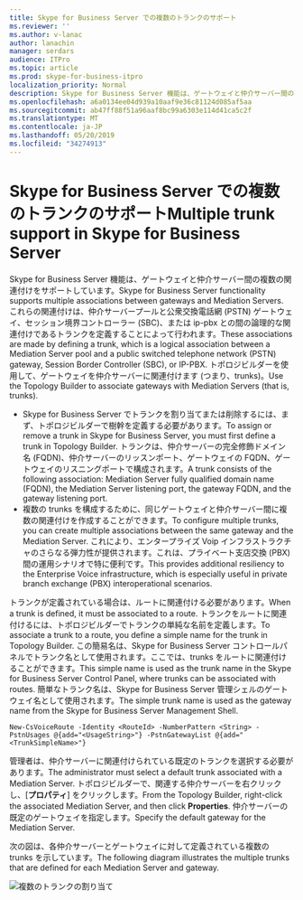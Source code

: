 ```yaml
---
title: Skype for Business Server での複数のトランクのサポート
ms.reviewer: ''
ms.author: v-lanac
author: lanachin
manager: serdars
audience: ITPro
ms.topic: article
ms.prod: skype-for-business-itpro
localization_priority: Normal
description: Skype for Business Server 機能は、ゲートウェイと仲介サーバー間の複数の関連付けをサポートしています。 これらの関連付けは、仲介サーバープールと公衆交換電話網 (PSTN) ゲートウェイ、セッション境界コントローラー (SBC)、または ip-pbx との間の論理的な関連付けであるトランクを定義することによって行われます。 トポロジビルダーを使用して、ゲートウェイを仲介サーバーに関連付けます (つまり、trunks)。
ms.openlocfilehash: a6a0134ee04d939a10aaf9e36c81124d085af5aa
ms.sourcegitcommit: ab47ff88f51a96aaf8bc99a6303e114d41ca5c2f
ms.translationtype: MT
ms.contentlocale: ja-JP
ms.lasthandoff: 05/20/2019
ms.locfileid: "34274913"
---
```

# <a name="multiple-trunk-support-in-skype-for-business-server"></a><span data-ttu-id="8fc80-105">Skype for Business Server での複数のトランクのサポート</span><span class="sxs-lookup"><span data-stu-id="8fc80-105">Multiple trunk support in Skype for Business Server</span></span>

<span data-ttu-id="8fc80-106">Skype for Business Server 機能は、ゲートウェイと仲介サーバー間の複数の関連付けをサポートしています。</span><span class="sxs-lookup"><span data-stu-id="8fc80-106">Skype for Business Server functionality supports multiple associations between gateways and Mediation Servers.</span></span> <span data-ttu-id="8fc80-107">これらの関連付けは、仲介サーバープールと公衆交換電話網 (PSTN) ゲートウェイ、セッション境界コントローラー (SBC)、または ip-pbx との間の論理的な関連付けであるトランクを定義することによって行われます。</span><span class="sxs-lookup"><span data-stu-id="8fc80-107">These associations are made by defining a trunk, which is a logical association between a Mediation Server pool and a public switched telephone network (PSTN) gateway, Session Border Controller (SBC), or IP-PBX.</span></span> <span data-ttu-id="8fc80-108">トポロジビルダーを使用して、ゲートウェイを仲介サーバーに関連付けます (つまり、trunks)。</span><span class="sxs-lookup"><span data-stu-id="8fc80-108">Use the Topology Builder to associate gateways with Mediation Servers (that is, trunks).</span></span>

- <span data-ttu-id="8fc80-109">Skype for Business Server でトランクを割り当てまたは削除するには、まず、トポロジビルダーで樹幹を定義する必要があります。</span><span class="sxs-lookup"><span data-stu-id="8fc80-109">To assign or remove a trunk in Skype for Business Server, you must first define a trunk in Topology Builder.</span></span> <span data-ttu-id="8fc80-110">トランクは、仲介サーバーの完全修飾ドメイン名 (FQDN)、仲介サーバーのリッスンポート、ゲートウェイの FQDN、ゲートウェイのリスニングポートで構成されます。</span><span class="sxs-lookup"><span data-stu-id="8fc80-110">A trunk consists of the following association: Mediation Server fully qualified domain name (FQDN), the Mediation Server listening port, the gateway FQDN, and the gateway listening port.</span></span>
- <span data-ttu-id="8fc80-111">複数の trunks を構成するために、同じゲートウェイと仲介サーバー間に複数の関連付けを作成することができます。</span><span class="sxs-lookup"><span data-stu-id="8fc80-111">To configure multiple trunks, you can create multiple associations between the same gateway and the Mediation Server.</span></span> <span data-ttu-id="8fc80-112">これにより、エンタープライズ Voip インフラストラクチャのさらなる弾力性が提供されます。これは、プライベート支店交換 (PBX) 間の運用シナリオで特に便利です。</span><span class="sxs-lookup"><span data-stu-id="8fc80-112">This provides additional resiliency to the Enterprise Voice infrastructure, which is especially useful in private branch exchange (PBX) interoperational scenarios.</span></span> 

<span data-ttu-id="8fc80-113">トランクが定義されている場合は、ルートに関連付ける必要があります。</span><span class="sxs-lookup"><span data-stu-id="8fc80-113">When a trunk is defined, it must be associated to a route.</span></span> <span data-ttu-id="8fc80-114">トランクをルートに関連付けるには、トポロジビルダーでトランクの単純な名前を定義します。</span><span class="sxs-lookup"><span data-stu-id="8fc80-114">To associate a trunk to a route, you define a simple name for the trunk in Topology Builder.</span></span> <span data-ttu-id="8fc80-115">この簡易名は、Skype for Business Server コントロールパネルでトランク名として使用されます。ここでは、trunks をルートに関連付けることができます。</span><span class="sxs-lookup"><span data-stu-id="8fc80-115">This simple name is used as the trunk name in the Skype for Business Server Control Panel, where trunks can be associated with routes.</span></span> <span data-ttu-id="8fc80-116">簡単なトランク名は、Skype for Business Server 管理シェルのゲートウェイ名として使用されます。</span><span class="sxs-lookup"><span data-stu-id="8fc80-116">The simple trunk name is used as the gateway name from the Skype for Business Server Management Shell.</span></span>

`New-CsVoiceRoute -Identity <RouteId> -NumberPattern <String> -PstnUsages @{add="<UsageString>"} -PstnGatewayList @{add="<TrunkSimpleName>"}`

<span data-ttu-id="8fc80-117">管理者は、仲介サーバーに関連付けられている既定のトランクを選択する必要があります。</span><span class="sxs-lookup"><span data-stu-id="8fc80-117">The administrator must select a default trunk associated with a Mediation Server.</span></span> <span data-ttu-id="8fc80-118">トポロジビルダーで、関連する仲介サーバーを右クリックし、[**プロパティ**] をクリックします。</span><span class="sxs-lookup"><span data-stu-id="8fc80-118">From the Topology Builder, right-click the associated Mediation Server, and then click **Properties**.</span></span> <span data-ttu-id="8fc80-119">仲介サーバーの既定のゲートウェイを指定します。</span><span class="sxs-lookup"><span data-stu-id="8fc80-119">Specify the default gateway for the Mediation Server.</span></span> 

<span data-ttu-id="8fc80-120">次の図は、各仲介サーバーとゲートウェイに対して定義されている複数の trunks を示しています。</span><span class="sxs-lookup"><span data-stu-id="8fc80-120">The following diagram illustrates the multiple trunks that are defined for each Mediation Server and gateway.</span></span> 

![複数のトランクの割り当て](../../media/multiple-trunk-assignments.jpg)
